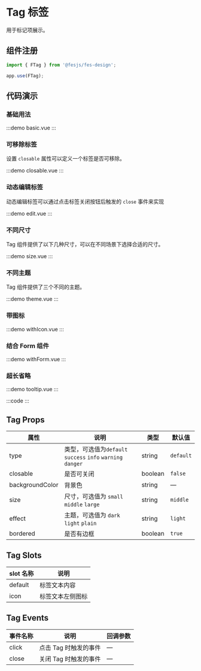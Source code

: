 # Tag 标签

用于标记项展示。

## 组件注册

```js
import { FTag } from '@fesjs/fes-design';

app.use(FTag);
```

## 代码演示

### 基础用法

:::demo
basic.vue
:::

### 可移除标签

设置 `closable` 属性可以定义一个标签是否可移除。

:::demo
closable.vue
:::

### 动态编辑标签

动态编辑标签可以通过点击标签关闭按钮后触发的 `close` 事件来实现

:::demo
edit.vue
:::

### 不同尺寸

Tag 组件提供了以下几种尺寸，可以在不同场景下选择合适的尺寸。

:::demo
size.vue
:::

### 不同主题

Tag 组件提供了三个不同的主题。

:::demo
theme.vue
:::

### 带图标

:::demo
withIcon.vue
:::

### 结合 Form 组件

:::demo
withForm.vue
:::

### 超长省略

:::demo
tooltip.vue
:::

:::code
:::

## Tag Props

| 属性            | 说明                                                        | 类型    | 默认值    |
| --------------- | ----------------------------------------------------------- | ------- | --------- |
| type            | 类型，可选值为`default` `success` `info` `warning` `danger` | string  | `default` |
| closable        | 是否可关闭                                                  | boolean | `false`   |
| backgroundColor | 背景色                                                      | string  | —         |
| size            | 尺寸，可选值为 `small` `middle` `large`                     | string  | `middle`  |
| effect          | 主题，可选值为 `dark` `light` `plain`                       | string  | `light`   |
| bordered        | 是否有边框                                                  | boolean | `true`    |

## Tag Slots

| slot 名称 | 说明             |
| --------- | ---------------- |
| default   | 标签文本内容     |
| icon      | 标签文本左侧图标 |

## Tag Events

| 事件名称 | 说明                  | 回调参数 |
| -------- | --------------------- | -------- |
| click    | 点击 Tag 时触发的事件 | —        |
| close    | 关闭 Tag 时触发的事件 | —        |
